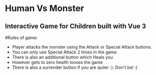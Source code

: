 # Human Vs Monster

## Interactive Game for Children built with Vue 3

#Rules of game: 

- Player attacks the monster using the Attack or Special Attack buttons.
- You can only use Special Attack 2 times in the game
- There is also an additional button which Heals you 
- However gets to zero health looses the game
- There is alos a surrender button if you are quiter :). Don't be! :)


